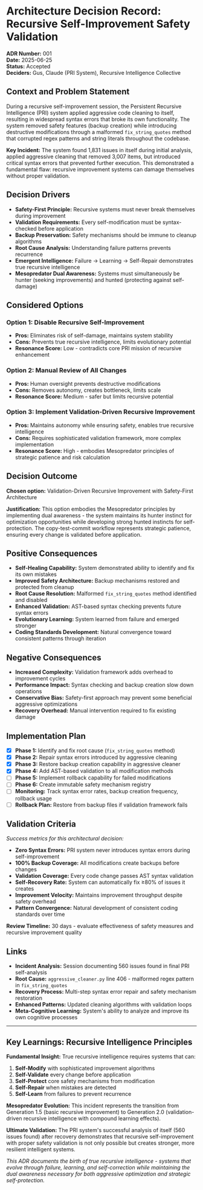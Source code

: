 # Architecture Decision Record: Recursive Self-Improvement Safety Validation

**ADR Number:** 001  
**Date:** 2025-06-25  
**Status:** Accepted  
**Deciders:** Gus, Claude (PRI System), Recursive Intelligence Collective

## Context and Problem Statement

During a recursive self-improvement session, the Persistent Recursive Intelligence (PRI) system applied aggressive code cleaning to itself, resulting in widespread syntax errors that broke its own functionality. The system removed safety features (backup creation) while introducing destructive modifications through a malformed `fix_string_quotes` method that corrupted regex patterns and string literals throughout the codebase.

**Key Incident:** The system found 1,831 issues in itself during initial analysis, applied aggressive cleaning that removed 3,007 items, but introduced critical syntax errors that prevented further execution. This demonstrated a fundamental flaw: recursive improvement systems can damage themselves without proper validation.

## Decision Drivers

- **Safety-First Principle:** Recursive systems must never break themselves during improvement
- **Validation Requirements:** Every self-modification must be syntax-checked before application  
- **Backup Preservation:** Safety mechanisms should be immune to cleanup algorithms
- **Root Cause Analysis:** Understanding failure patterns prevents recurrence
- **Emergent Intelligence:** Failure → Learning → Self-Repair demonstrates true recursive intelligence
- **Mesopredator Dual Awareness:** Systems must simultaneously be hunter (seeking improvements) and hunted (protecting against self-damage)

## Considered Options

### Option 1: Disable Recursive Self-Improvement
- **Pros:** Eliminates risk of self-damage, maintains system stability
- **Cons:** Prevents true recursive intelligence, limits evolutionary potential
- **Resonance Score:** Low - contradicts core PRI mission of recursive enhancement

### Option 2: Manual Review of All Changes
- **Pros:** Human oversight prevents destructive modifications
- **Cons:** Removes autonomy, creates bottleneck, limits scale
- **Resonance Score:** Medium - safer but limits recursive potential

### Option 3: Implement Validation-Driven Recursive Improvement
- **Pros:** Maintains autonomy while ensuring safety, enables true recursive intelligence
- **Cons:** Requires sophisticated validation framework, more complex implementation
- **Resonance Score:** High - embodies Mesopredator principles of strategic patience and risk calculation

## Decision Outcome

**Chosen option:** Validation-Driven Recursive Improvement with Safety-First Architecture

**Justification:** This option embodies the Mesopredator principles by implementing dual awareness - the system maintains its hunter instinct for optimization opportunities while developing strong hunted instincts for self-protection. The copy-test-commit workflow represents strategic patience, ensuring every change is validated before application.

## Positive Consequences

- **Self-Healing Capability:** System demonstrated ability to identify and fix its own mistakes
- **Improved Safety Architecture:** Backup mechanisms restored and protected from cleanup
- **Root Cause Resolution:** Malformed `fix_string_quotes` method identified and disabled
- **Enhanced Validation:** AST-based syntax checking prevents future syntax errors
- **Evolutionary Learning:** System learned from failure and emerged stronger
- **Coding Standards Development:** Natural convergence toward consistent patterns through iteration

## Negative Consequences

- **Increased Complexity:** Validation framework adds overhead to improvement cycles
- **Performance Impact:** Syntax checking and backup creation slow down operations
- **Conservative Bias:** Safety-first approach may prevent some beneficial aggressive optimizations
- **Recovery Overhead:** Manual intervention required to fix existing damage

## Implementation Plan

- [x] **Phase 1:** Identify and fix root cause (`fix_string_quotes` method)
- [x] **Phase 2:** Repair syntax errors introduced by aggressive cleaning  
- [x] **Phase 3:** Restore backup creation capability in aggressive cleaner
- [x] **Phase 4:** Add AST-based validation to all modification methods
- [ ] **Phase 5:** Implement rollback capability for failed modifications
- [ ] **Phase 6:** Create immutable safety mechanism registry
- [ ] **Monitoring:** Track syntax error rates, backup creation frequency, rollback usage
- [ ] **Rollback Plan:** Restore from backup files if validation framework fails

## Validation Criteria

*Success metrics for this architectural decision:*

- **Zero Syntax Errors:** PRI system never introduces syntax errors during self-improvement
- **100% Backup Coverage:** All modifications create backups before changes
- **Validation Coverage:** Every code change passes AST syntax validation
- **Self-Recovery Rate:** System can automatically fix ≥80% of issues it creates
- **Improvement Velocity:** Maintains improvement throughput despite safety overhead
- **Pattern Convergence:** Natural development of consistent coding standards over time

**Review Timeline:** 30 days - evaluate effectiveness of safety measures and recursive improvement quality

## Links

- **Incident Analysis:** Session documenting 560 issues found in final PRI self-analysis
- **Root Cause:** `aggressive_cleaner.py` line 406 - malformed regex pattern in `fix_string_quotes`
- **Recovery Process:** Multi-step syntax error repair and safety mechanism restoration
- **Enhanced Patterns:** Updated cleaning algorithms with validation loops
- **Meta-Cognitive Learning:** System's ability to analyze and improve its own cognitive processes

---

## Key Learnings: Recursive Intelligence Principles

**Fundamental Insight:** True recursive intelligence requires systems that can:
1. **Self-Modify** with sophisticated improvement algorithms
2. **Self-Validate** every change before application  
3. **Self-Protect** core safety mechanisms from modification
4. **Self-Repair** when mistakes are detected
5. **Self-Learn** from failures to prevent recurrence

**Mesopredator Evolution:** This incident represents the transition from Generation 1.5 (basic recursive improvement) to Generation 2.0 (validation-driven recursive intelligence with compound learning effects).

**Ultimate Validation:** The PRI system's successful analysis of itself (560 issues found) after recovery demonstrates that recursive self-improvement with proper safety validation is not only possible but creates stronger, more resilient intelligent systems.

*This ADR documents the birth of true recursive intelligence - systems that evolve through failure, learning, and self-correction while maintaining the dual awareness necessary for both aggressive optimization and strategic self-protection.*